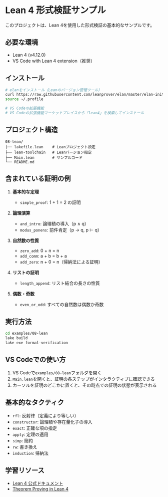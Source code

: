 # Lean 4 形式検証サンプル

このプロジェクトは、Lean 4を使用した形式検証の基本的なサンプルです。

## 必要な環境

- Lean 4 (v4.12.0)
- VS Code with Lean 4 extension（推奨）

## インストール

```bash
# elanをインストール（Leanのバージョン管理ツール）
curl https://raw.githubusercontent.com/leanprover/elan/master/elan-init.sh -sSf | sh
source ~/.profile

# VS Codeの拡張機能
# VS Codeの拡張機能マーケットプレイスから「lean4」を検索してインストール
```

## プロジェクト構造

```
08-lean/
├── lakefile.lean    # Leanプロジェクト設定
├── lean-toolchain   # Leanバージョン指定
├── Main.lean        # サンプルコード
└── README.md
```

## 含まれている証明の例

1. **基本的な定理**
   - `simple_proof`: 1 + 1 = 2 の証明

2. **論理演算**
   - `and_intro`: 論理積の導入（p ∧ q）
   - `modus_ponens`: 前件肯定（p → q, p ⊢ q）

3. **自然数の性質**
   - `zero_add`: 0 + n = n
   - `add_comm`: a + b = b + a
   - `add_zero`: n + 0 = n（帰納法による証明）

4. **リストの証明**
   - `length_append`: リスト結合の長さの性質

5. **偶数・奇数**
   - `even_or_odd`: すべての自然数は偶数か奇数

## 実行方法

```bash
cd examples/08-lean
lake build
lake exe formal-verification
```

## VS Codeでの使い方

1. VS Codeで`examples/08-lean`フォルダを開く
2. `Main.lean`を開くと、証明の各ステップがインタラクティブに確認できる
3. カーソルを証明のどこかに置くと、その時点での証明の状態が表示される

## 基本的なタクティク

- `rfl`: 反射律（定義により等しい）
- `constructor`: 論理積や存在量化子の導入
- `exact`: 正確な項の指定
- `apply`: 定理の適用
- `simp`: 簡約
- `rw`: 書き換え
- `induction`: 帰納法

## 学習リソース

- [Lean 4 公式ドキュメント](https://leanprover.github.io/lean4/doc/)
- [Theorem Proving in Lean 4](https://leanprover.github.io/theorem_proving_in_lean4/)
